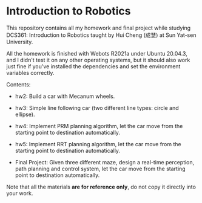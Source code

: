 # Introduction to Robotics

This repository contains all my homework and final project while studying DCS361: Introduction to Robotics taught by Hui Cheng (成慧) at Sun Yat-sen University.

All the homework is finished with Webots R2021a under Ubuntu 20.04.3, and I didn't test it on any other operating systems, but it should also work just fine if you've installed the dependencies and set the environment variables correctly.

Contents:

- hw2: Build a car with Mecanum wheels.
- hw3: Simple line following car (two different line types: circle and ellipse).
- hw4: Implement PRM planning algorithm, let the car move from the starting point to destination automatically.
- hw5: Implement RRT planning algorithm, let the car move from the starting point to destination automatically.

- Final Project: Given three different maze, design a real-time perception, path planning and control system, let the car move from the starting point to destination automatically.

Note that all the materials **are for reference only**, do not copy it directly into your work.